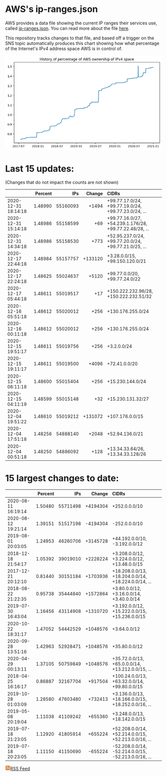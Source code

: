 # AWS's ip-ranges.json

AWS provides a data file showing the current IP ranges their
services use, called [ip-ranges.json](https://ip-ranges.amazonaws.com/ip-ranges.json).  You 
can read more about the file [here](https://docs.aws.amazon.com/general/latest/gr/aws-ip-ranges.html).

This repository tracks changes to that file, and based off a trigger on the SNS topic 
automatically produces this chart showing how what percentage of the Internet's IPv4 
address space AWS is in control of.

![History of AWS](history_count.png)

# Last 15 updates:

(Changes that do not impact the counts are not shown)

| | Percent | IPs | Change | CIDRs |
| :--- | ---: | ---: | ---: | :--- |
| 2020-12-31 18:14:18 | 1.48990 | 55160093 | +1494 | +99.77.17.0/24, +99.77.19.0/24, +99.77.23.0/24, ... |
| 2020-12-31 15:14:18 | 1.48986 | 55158599 | +69 | +99.77.16.0/27, +54.239.1.176/28, +99.77.22.48/28, ... |
| 2020-12-31 14:34:18 | 1.48986 | 55158530 | +773 | +52.95.237.0/24, +99.77.20.0/24, +99.77.21.0/25, ... |
| 2020-12-17 22:44:18 | 1.48984 | 55157757 | +133120 | +3.28.0.0/15, +99.150.120.0/21 |
| 2020-12-17 22:24:18 | 1.48625 | 55024637 | +5120 | +99.77.0.0/20, +99.77.24.0/22 |
| 2020-12-17 05:44:18 | 1.48611 | 55019517 | +17 | +150.222.232.96/28, +150.222.232.51/32 |
| 2020-12-16 05:51:18 | 1.48612 | 55020012 | +256 | +130.176.255.0/24 |
| 2020-12-16 00:11:18 | 1.48612 | 55020012 | +256 | +130.176.255.0/24 |
| 2020-12-15 19:51:17 | 1.48611 | 55019756 | +256 | +3.2.0.0/24 |
| 2020-12-15 19:11:17 | 1.48611 | 55019500 | +4096 | +72.41.0.0/20 |
| 2020-12-15 06:11:18 | 1.48600 | 55015404 | +256 | +15.230.144.0/24 |
| 2020-12-15 04:11:19 | 1.48599 | 55015148 | +32 | +15.230.131.32/27 |
| 2020-12-04 19:51:22 | 1.48610 | 55019212 | +131072 | +107.176.0.0/15 |
| 2020-12-04 17:51:18 | 1.48256 | 54888140 | +2048 | +52.94.136.0/21 |
| 2020-12-04 00:51:18 | 1.48250 | 54886092 | +128 | +13.34.33.64/26, +13.34.33.128/26 |


# 15 largest changes to date:

| | Percent | IPs | Change | CIDRs |
| :--- | ---: | ---: | ---: | :--- |
| 2020-08-11 16:19:14 | 1.50480 | 55711498 | +4194304 | +252.0.0.0/10 |
| 2020-08-12 19:21:14 | 1.39151 | 51517198 | -4194304 | -252.0.0.0/10 |
| 2019-08-01 20:03:05 | 1.24953 | 46260706 | +3145728 | +44.192.0.0/10, -3.192.0.0/12 |
| 2018-12-18 21:54:17 | 1.05392 | 39019010 | +2228224 | +3.208.0.0/12, +3.224.0.0/12, +13.48.0.0/15 |
| 2017-12-21 20:12:10 | 0.81440 | 30151184 | +1703936 | +18.208.0.0/13, +18.204.0.0/14, +18.224.0.0/14, ... |
| 2018-08-22 21:22:35 | 0.95738 | 35444840 | +1572864 | +3.80.0.0/12, +3.16.0.0/14, +3.40.0.0/14 |
| 2019-07-30 16:43:04 | 1.16456 | 43114908 | +1310720 | +3.192.0.0/12, +15.222.0.0/15, +15.236.0.0/15 |
| 2020-10-22 18:31:17 | 1.47052 | 54442529 | +1048576 | +3.64.0.0/12 |
| 2020-09-28 13:51:16 | 1.42963 | 52928471 | +1048576 | +35.80.0.0/12 |
| 2020-04-29 00:13:11 | 1.37105 | 50759849 | +1048576 | +35.72.0.0/13, +65.0.0.0/14, +13.212.0.0/15, ... |
| 2018-04-25 16:16:17 | 0.86887 | 32167704 | +917504 | +100.24.0.0/13, +63.32.0.0/14, +99.80.0.0/15 |
| 2019-10-28 01:03:09 | 1.28580 | 47603480 | +732413 | +3.136.0.0/13, +18.166.0.0/15, +18.252.0.0/16, ... |
| 2019-05-08 20:19:04 | 1.11038 | 41109242 | +655360 | +3.248.0.0/13, +18.142.0.0/15 |
| 2019-07-18 21:23:05 | 1.12920 | 41805914 | +655224 | +52.208.0.0/14, +52.214.0.0/15, +52.213.0.0/16, ... |
| 2019-07-18 20:23:05 | 1.11150 | 41150690 | -655224 | -52.208.0.0/14, -52.214.0.0/15, -52.213.0.0/16, ... |


[![RSS Icon](rss-icon.png)RSS Feed](https://raw.githubusercontent.com/seligman/aws-ip-ranges/master/rss.xml)
